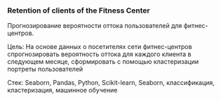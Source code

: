 ### Retention of clients of the Fitness Center

Прогнозирование вероятности оттока пользователей для фитнес-центров.

Цель: На основе данных о посетителях сети фитнес-центров спрогнозировать вероятность оттока для каждого клиента в следующем месяце, сформировать с помощью кластеризации портреты пользователей

Стек: Seaborn, Pandas, Python, Scikit-learn, Seaborn, классификация, кластеризация, машинное обучение

